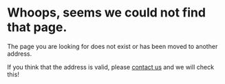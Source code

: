 <link rel="stylesheet" href="/latest/en/styles/docfx.css">
<link rel="stylesheet" href="/latest/en/styles/main.css">
<div class="entry-content xk-not-found-page">
    <div class="container">
        <h1>Whoops, seems we could not find that page.</h1>
        <p>
        The page you are looking for does not exist or has been moved to another address. </p>
        <p>If you think that the address <code id="invalid-address"></code> is valid, please <a href="http://xenko.com/contact/">contact us</a> and we will check this!</p>
    </div>
</div>
<script>
    $('#invalid-address').text(window.location.href);
</script>
<script type="text/javascript" src="/latest/en/styles/main.js"></script>
